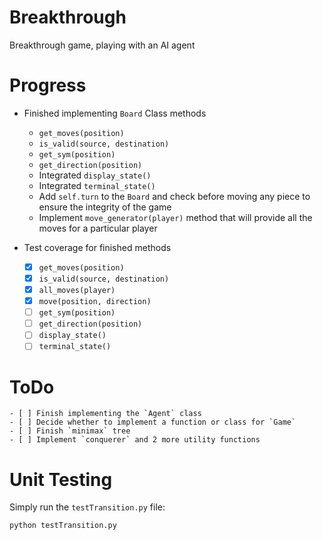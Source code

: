 # Breakthrough
Breakthrough game, playing with an AI agent

# Progress
* Finished implementing `Board` Class methods

    * `get_moves(position)`
    * `is_valid(source, destination)`
    * `get_sym(position)`
    * `get_direction(position)`
    * Integrated `display_state()`
    * Integrated `terminal_state()`
    * Add `self.turn` to the `Board` and check before moving 
      any piece to ensure the integrity of the game
    * Implement `move_generator(player)` method that will provide
      all the moves for a particular player

* Test coverage for finished methods
    
    - [x] `get_moves(position)`
    - [x] `is_valid(source, destination)`
    - [x] `all_moves(player)`
    - [x] `move(position, direction)`
    - [ ] `get_sym(position)`
    - [ ] `get_direction(position)`
    - [ ] `display_state()`
    - [ ] `terminal_state()`

# ToDo
 
    - [ ] Finish implementing the `Agent` class
    - [ ] Decide whether to implement a function or class for `Game`
    - [ ] Finish `minimax` tree
    - [ ] Implement `conquerer` and 2 more utility functions

# Unit Testing
Simply run the `testTransition.py` file:

```python testTransition.py```
